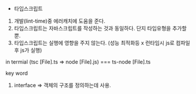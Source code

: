 - 타입스크립트

1. 개발(lint-time)중 에러캐치에 도움을 준다.
2. 타입스크립트는 자바스크립트를 작성하는 것과 동일하다. 단지 타입유형을 추가할 뿐.
3. 타입스크립트는 실행에 영향을 주지 않는다. (성능 최적화등 x 런타임시 js로 컴파일 후 js가 실행)

in termial (tsc [File].ts => node [File].js) === ts-node [File].ts

key word

1. interface => 객체의 구조를 정의하는데 사용.
